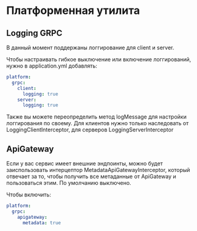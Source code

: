 # Платформенная утилита 
## Logging GRPC
В данный момент поддержаны логгирование для client и server. 

Чтобы настраивать гибкое выключение или включение логгирований, нужно в application.yml добавлять:
```yaml
platform:
  grpc:
    client:
      logging: true
    server:
      logging: true
```

Также вы можете переопределить метод logMessage для настройки логгирования по своему. Для клиентов нужно только 
наследовать от LoggingClientInterceptor, для серверов LoggingServerInterceptor

## ApiGateway 
Если у вас сервис имеет внешние эндпоинты, можно будет заиспользовать интерцептор MetadataApiGatewayInterceptor, 
который отвечает за то, чтобы получить все метаданные от ApiGateway и пользоваться этим. По умолчанию выключено.

Чтобы включить: 
```yaml
platform:
  grpc:
    apigateway:
      metadata: true
```